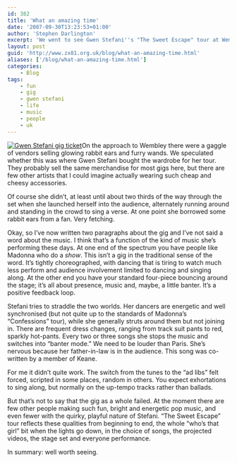 ```yaml
---
id: 382
title: 'What an amazing time'
date: '2007-09-30T13:23:53+01:00'
author: 'Stephen Darlington'
excerpt: 'We went to see Gwen Stefani''s "The Sweet Escape" tour at Wembley Arena on Friday evening. Any good?'
layout: post
guid: 'http://www.zx81.org.uk/blog/what-an-amazing-time.html'
aliases: ['/blog/what-an-amazing-time.html']
categories:
    - Blog
tags:
    - fun
    - gig
    - gwen stefani
    - life
    - music
    - people
    - uk
---
```


[![Gwen Stefani gig ticket](https://i0.wp.com/www.zx81.org.uk/wp-content/uploads/2007/09/img_3522.thumbnail.jpg)](http://www.zx81.org.uk/blog/what-an-amazing-time.html/gwen-stefani-gig-ticket/ "Gwen Stefani gig ticket")On the approach to Wembley there were a gaggle of vendors selling glowing rabbit ears and furry wands. We speculated whether this was where Gwen Stefani bought the wardrobe for her tour. They probably sell the same merchandise for most gigs here, but there are few other artists that I could imagine actually wearing such cheap and cheesy accessories.

Of course she didn’t, at least until about two thirds of the way through the set when she launched herself into the audience, alternately running around and standing in the crowd to sing a verse. At one point she borrowed some rabbit ears from a fan. Very fetching.

Okay, so I’ve now written two paragraphs about the gig and I’ve not said a word about the music. I think that’s a function of the kind of music she’s performing these days. At one end of the spectrum you have people like Madonna who do a *show*. This isn’t a gig in the traditional sense of the word. It’s tightly choreographed, with dancing that is tiring to watch much less perform and audience involvement limited to dancing and singing along. At the other end you have your standard four-piece bouncing around the stage; it’s all about presence, music and, maybe, a little banter. It’s a positive feedback loop.

Stefani tries to straddle the two worlds. Her dancers are energetic and well synchronised (but not quite up to the standards of Madonna’s “Confessions” tour), while she generally struts around them but not joining in. There are frequent dress changes, ranging from track suit pants to red, sparkly hot-pants. Every two or three songs she stops the music and switches into “banter mode.” We need to be louder than Paris. She’s nervous because her father-in-law is in the audience. This song was co-written by a member of Keane.

For me it didn’t quite work. The switch from the tunes to the “ad libs” felt forced, scripted in some places, random in others. You expect exhortations to sing along, but normally on the up-tempo tracks rather than ballads.

But that’s not to say that the gig as a whole failed. At the moment there are few other people making such fun, bright and energetic pop music, and even fewer with the quirky, playful nature of Stefani. “The Sweet Escape” tour reflects these qualities from beginning to end, the whole “who’s that girl” bit when the lights go down, in the choice of songs, the projected videos, the stage set and everyone performance.

In summary: well worth seeing.